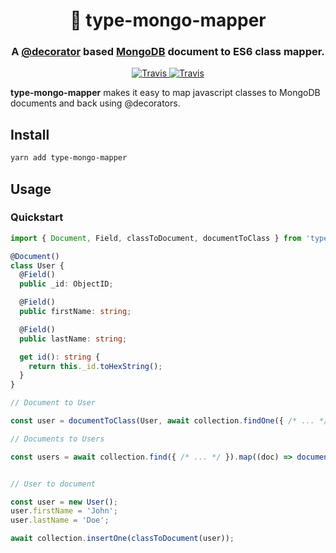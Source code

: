 <h1 align="center" style="border-bottom: none;">🔗 type-mongo-mapper</h1>
<h3 align="center">A <a href="https://www.typescriptlang.org/docs/handbook/decorators.html">@decorator</a> based <a href="https://www.mongodb.com/">MongoDB</a> document to ES6 class mapper.</h3>
<p align="center">
    <a href="https://travis-ci.org/j/type-mongo-mapper">
        <img alt="Travis" src="https://img.shields.io/travis/j/type-mongo-mapper/preview.svg">
    </a>
    <a href="https://codecov.io/gh/j/type-mongo-mapper/branch/preview">
        <img alt="Travis" src="https://img.shields.io/codecov/c/github/j/type-mongo-mapper/preview.svg">
    </a>
</p>

**type-mongo-mapper** makes it easy to map javascript classes to MongoDB documents and back using @decorators.

## Install

```sh
yarn add type-mongo-mapper
```

## Usage

### Quickstart

```ts
import { Document, Field, classToDocument, documentToClass } from 'type-mongo-mapper';

@Document()
class User {
  @Field()
  public _id: ObjectID;

  @Field()
  public firstName: string;

  @Field()
  public lastName: string;

  get id(): string {
    return this._id.toHexString();
  }
}

// Document to User

const user = documentToClass(User, await collection.findOne({ /* ... */ }));

// Documents to Users

const users = await collection.find({ /* ... */ }).map((doc) => documentToClass(User, doc)).toArray();


// User to document

const user = new User();
user.firstName = 'John';
user.lastName = 'Doe';

await collection.insertOne(classToDocument(user));

```